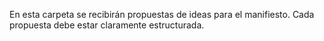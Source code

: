 En esta carpeta se recibirán propuestas de ideas para el manifiesto.
Cada propuesta debe estar claramente estructurada.
